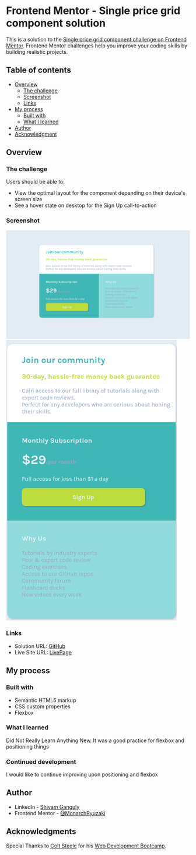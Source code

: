 # Frontend Mentor - Single price grid component solution

This is a solution to the [Single price grid component challenge on Frontend Mentor](https://www.frontendmentor.io/challenges/single-price-grid-component-5ce41129d0ff452fec5abbbc). Frontend Mentor challenges help you improve your coding skills by building realistic projects.

## Table of contents

- [Overview](#overview)
  - [The challenge](#the-challenge)
  - [Screenshot](#screenshot)
  - [Links](#links)
- [My process](#my-process)
  - [Built with](#built-with)
  - [What I learned](#what-i-learned)
- [Author](#author)
- [Acknowledgment](#acknowledgments)

## Overview

### The challenge

Users should be able to:

- View the optimal layout for the component depending on their device's screen size
- See a hover state on desktop for the Sign Up call-to-action

### Screenshot

![1695043265379](image/README-template/1695043265379.png)
[![1695043519629](image/README-template/1695043519629.png)]()

### Links

- Solution URL: [GitHub](https://github.com/MonarchRyuzaki/Single-Price-Card-Component)
- Live Site URL: [LivePage](https://monarchryuzaki.github.io/Single-Price-Card-Component/)

## My process

### Built with

- Semantic HTML5 markup
- CSS custom properties
- Flexbox

### What I learned

Did Not Really Learn Anything New. It was a good practice for flexbox and positioning things

### Continued development

I would like to continue improving upon positioning and flexbox

## Author

* LinkedIn - [Shivam Ganguly](https://www.linkedin.com/in/shivam-ganguly-357b90255/)
* Frontend Mentor - [@MonarchRyuzaki](https://www.frontendmentor.io/profile/MonarchRyuzaki)

## Acknowledgments

Special Thanks to [Colt Steele](https://www.udemy.com/user/coltsteele/) for his [Web Development Bootcamp](https://www.udemy.com/course/the-web-developer-bootcamp/).
